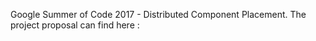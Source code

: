 Google Summer of Code 2017 - Distributed Component Placement.
The project proposal can find here : 
